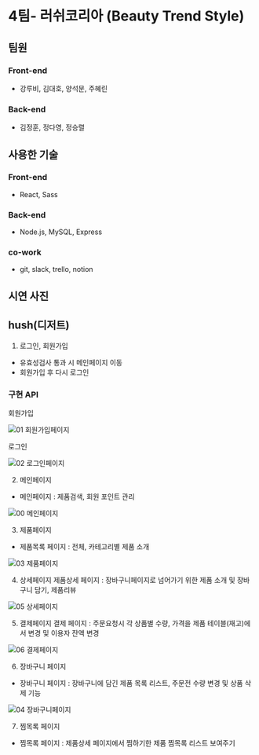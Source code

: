 # 4팀- 러쉬코리아 (Beauty Trend Style)

## 팀원

### Front-end

- 강루비, 김대호, 양석문, 주혜린

### Back-end

- 김정훈, 정다영, 정승렬

## 사용한 기술

### Front-end

- React, Sass

### Back-end

- Node.js, MySQL, Express

### co-work

- git, slack, trello, notion

## 시연 사진

## hush(디저트)

1. 로그인, 회원가입

- 유효성검사 통과 시 메인페이지 이동
- 회원가입 후 다시 로그인

### 구현 API 
회원가입

![01 회원가입페이지](https://user-images.githubusercontent.com/103636274/193209653-b512b19d-d29d-452c-9c96-2481368a05d6.png)

로그인

![02 로그인페이지](https://user-images.githubusercontent.com/103636274/193209635-679cd55f-46de-40e2-a3bf-3176607cb6aa.png)

2. 메인페이지

- 메인페이지 : 제품검색, 회원 포인트 관리

![00 메인페이지](https://user-images.githubusercontent.com/103636274/193209773-eff64389-f8ee-4e79-8675-bce5949ca537.png)

3. 제품페이지

- 제품목록 페이지 : 전체, 카테고리별 제품 소개

![03 제품페이지](https://user-images.githubusercontent.com/103636274/193210036-623b9086-5f49-4ec1-80b6-32ee6f909552.png)

4. 상세페이지
제품상세 페이지 : 장바구니페이지로 넘어가기 위한 제품 소개 및 장바구니 담기, 제품리뷰

![05 상세페이지](https://user-images.githubusercontent.com/103636274/193210382-19a07f24-de21-4f8c-9af1-d97255b8aa04.png)

5. 결제페이지
결제 페이지 : 주문요청시 각 상품별 수량, 가격을 제품 테이블(재고)에서 변경 및 이용자 잔액 변경

![06 결제페이지](https://user-images.githubusercontent.com/103636274/193210671-471361cb-9d3b-4041-9a27-4cfe629cf0aa.png)

6. 장바구니 페이지

- 장바구니 페이지 : 장바구니에 담긴 제품 목록 리스트, 주문전 수량 변경 및 상품 삭제 기능

![04 장바구니페이지](https://user-images.githubusercontent.com/103636274/193210694-ff098bd4-382a-46b5-9ef1-5131ed5da4a1.png)

7. 찜목록 페이지

- 찜목록 페이지 : 제품상세 페이지에서 찜하기한 제품 찜목록 리스트 보여주기
